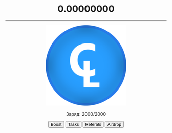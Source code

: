 <!DOCTYPE HTML>
<html lang="ru">
<head>
  <meta charset="UTF-8">
  <meta name="viewport" content="width=device-width, initial-scale=1">
  <title>Cilink</title>
  <link rel="stylesheet" href="style.css">
</head>
<body>
  <center><h1>0.00000000</h1></center>
  <hr>
  <center>
<img src="images\money.png" width="50%" height="50%">
</center>
<center>
<p>Заряд: 2000/2000</p>
</center>
<center>
<button type="button">Boost</button>
<button type="button">Tasks</button>
<button type="button">Referals</button>
<button type="button">Airdrop</button>
</center>
</body>
</html>
